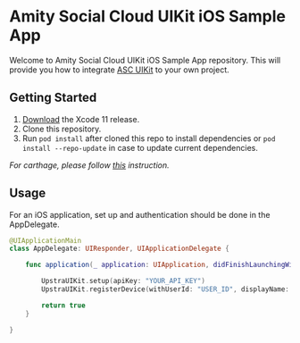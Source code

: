 # Amity Social Cloud UIKit iOS Sample App

Welcome to Amity Social Cloud UIKit iOS Sample App repository. This will provide you how to integrate [ASC UIKit](https://github.com/AmityCo/Amity-Social-Cloud-UIKit-iOS-Sample-App) to your own project.

## Getting Started

1. [Download](https://developer.apple.com/xcode/download/) the Xcode 11 release.
2. Clone this repository.
3. Run `pod install` after cloned this repo to install dependencies or `pod install --repo-update` in case to update current dependencies.

*For carthage, please follow [this](https://docs.amity.co/uikit/ios/getting-started#install-the-sdk) instruction.*

## Usage
For an iOS application, set up and authentication should be done in the AppDelegate.

```swift
@UIApplicationMain
class AppDelegate: UIResponder, UIApplicationDelegate {

    func application(_ application: UIApplication, didFinishLaunchingWithOptions launchOptions: [UIApplication.LaunchOptionsKey: Any]?) -> Bool {

        UpstraUIKit.setup(apiKey: "YOUR_API_KEY")
        UpstraUIKit.registerDevice(withUserId: "USER_ID", displayName: "Ali Connors")

        return true
    }

}
```
